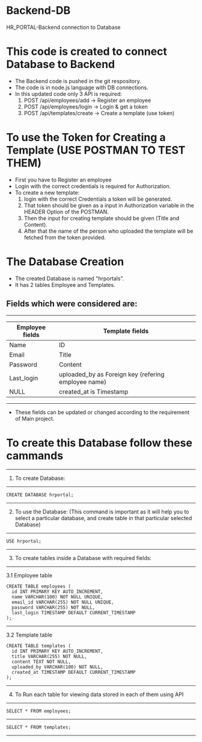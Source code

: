 # Backend-DB
HR_PORTAL-Backend connection to Database 

# This code is created to connect Database to Backend
- The Backend code is pushed in the git respository.
- The code is in node.js language with DB connections.
- In this updated code only 3 API is required:
  1. POST /api/employees/add → Register an employee
  2. POST /api/employees/login → Login & get a token
  3. POST /api/templates/create → Create a template (use token)

# To use the Token for Creating a Template (USE POSTMAN TO TEST THEM)
- First you have to Register an employee
- Login with the correct credentials is required for Authorization.
- To create a new template:
  1. login with the correct Credentials a token will be generated.
  2. That token should be given as a input in Authorization variable in the HEADER Option of the POSTMAN.
  3. Then the input for creating template should be given (Title and Content).
  4. After that the name of the person who uploaded the template will be fetched from the token provided.

# The Database Creation
- The created Database is named "hrportals".
- It has 2 tables Employee and Templates.

## Fields which were considered are:
-------------------------------------------------------
Employee fields     |        Template fields
--------------------|----------------------------------
Name                |        ID
Email               |        Title
Password            |        Content
Last_login          |        uploaded_by as Foreign key (refering employee name)
NULL                |        created_at is Timestamp
--------------------------------------------------------
- These fields can be updated or changed according to the requirement of Main project.

# To create this Database follow these cammands
------------------------------
1. To create Database:
------------------------------
    CREATE DATABASE hrportal;
------------------------------
2. To use the Database: 
(This command is important as it will help you to select a particular database, and create table in that particular selected Database)
------------------------------
    USE hrportal;
------------------------------
3. To create tables inside a Database with required fields:
-------------------------------
   3.1 Employee table

    CREATE TABLE employees (
      id INT PRIMARY KEY AUTO_INCREMENT,
      name VARCHAR(100) NOT NULL UNIQUE,
      email_id VARCHAR(255) NOT NULL UNIQUE,
      password VARCHAR(255) NOT NULL,
      last_login TIMESTAMP DEFAULT CURRENT_TIMESTAMP
    );
------------------------------
   3.2 Template table

    CREATE TABLE templates (
      id INT PRIMARY KEY AUTO_INCREMENT,
      title VARCHAR(255) NOT NULL,
      content TEXT NOT NULL,
      uploaded_by VARCHAR(100) NOT NULL, 
      created_at TIMESTAMP DEFAULT CURRENT_TIMESTAMP
    );
------------------------------
4. To Run each table for viewing data stored in each of them using API
------------------------------
    SELECT * FROM employees;
------------------------------
    SELECT * FROM templates;
------------------------------

